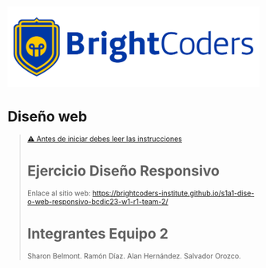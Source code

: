 ![BrightCoders Logo](img/logo.jpg)

# Diseño web

> [⚠️ Antes de iniciar debes leer las instrucciones](./instructions.md)
>
> # Ejercicio Diseño Responsivo
> Enlace al sitio web: https://brightcoders-institute.github.io/s1a1-dise-o-web-responsivo-bcdic23-w1-r1-team-2/
>
> # Integrantes Equipo 2
> Sharon Belmont.
> Ramón Díaz.
> Alan Hernández.
> Salvador Orozco.

  
